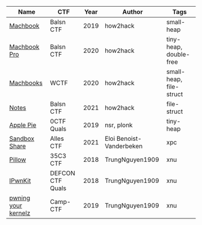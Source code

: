 | Name | CTF | Year | Author | Tags |
|---|---|---|---|---|
| [Machbook](https://github.com/how2hack/my-ctf-challenges/tree/master/2019/balsnctf-2019/machbook) | Balsn CTF | 2019 | how2hack | small-heap |
| [Machbook Pro](https://github.com/how2hack/my-ctf-challenges/tree/master/2020/balsnctf-2020/machbookpro) | Balsn CTF | 2020 | how2hack | tiny-heap, double-free |
| [Machbooks](https://github.com/how2hack/my-ctf-challenges/tree/master/2020/wctf-2020/machbooks) | WCTF | 2020 | how2hack | small-heap, file-struct |
| [Notes](https://github.com/how2hack/my-ctf-challenges/tree/master/2021/balsnctf-2021/NoteEdit) | Balsn CTF | 2021 | how2hack | file-struct |
| [Apple Pie](https://www.tasteless.eu/post/2019/04/0ctf_quals_applepie/) | 0CTF Quals | 2019 | nsr, plonk | tiny-heap |
| [Sandbox Share](https://www.synacktiv.com/en/publications/macos-xpc-exploitation-sandbox-share-case-study.html) | Alles CTF | 2021 | Eloi Benoist-Vanderbeken | xpc |
| [Pillow](https://github.com/TrungNguyen1909/writeups/blob/master/35c3/pillow/index.md) | 35C3 CTF | 2018 | TrungNguyen1909 | xnu |
| [IPwnKit](https://github.com/TrungNguyen1909/writeups/blob/master/DEFCON26-Qual/iPwnKit/index.md) | DEFCON CTF Quals | 2018 | TrungNguyen1909 | xnu |
| [pwning your kernelz](https://github.com/TrungNguyen1909/writeups/blob/master/CampCTF/PwningKernelz/index.md) | Camp-CTF | 2019 | TrungNguyen1909 | xnu |
